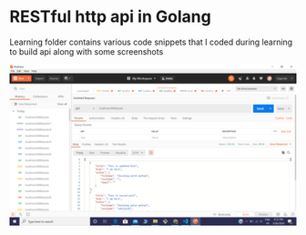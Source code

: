 # RESTful http api in Golang

Learning folder contains various code snippets that I coded during learning to build api along with some screenshots


![output](http-api.PNG)
